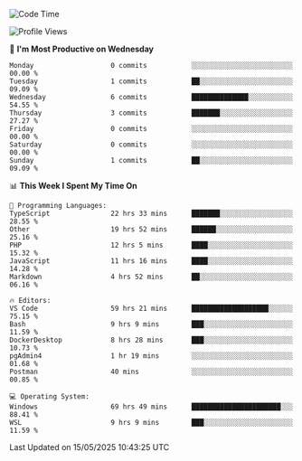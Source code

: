 <!--START_SECTION:waka-->
![Code Time](http://img.shields.io/badge/Code%20Time-4%2C987%20hrs%2014%20mins-blue)

![Profile Views](http://img.shields.io/badge/Profile%20Views-8-blue)

📅 **I'm Most Productive on Wednesday** 

```text
Monday                   0 commits           ░░░░░░░░░░░░░░░░░░░░░░░░░   00.00 % 
Tuesday                  1 commits           ██░░░░░░░░░░░░░░░░░░░░░░░   09.09 % 
Wednesday                6 commits           ██████████████░░░░░░░░░░░   54.55 % 
Thursday                 3 commits           ███████░░░░░░░░░░░░░░░░░░   27.27 % 
Friday                   0 commits           ░░░░░░░░░░░░░░░░░░░░░░░░░   00.00 % 
Saturday                 0 commits           ░░░░░░░░░░░░░░░░░░░░░░░░░   00.00 % 
Sunday                   1 commits           ██░░░░░░░░░░░░░░░░░░░░░░░   09.09 % 
```


📊 **This Week I Spent My Time On** 

```text
💬 Programming Languages: 
TypeScript               22 hrs 33 mins      ███████░░░░░░░░░░░░░░░░░░   28.55 % 
Other                    19 hrs 52 mins      ██████░░░░░░░░░░░░░░░░░░░   25.16 % 
PHP                      12 hrs 5 mins       ████░░░░░░░░░░░░░░░░░░░░░   15.32 % 
JavaScript               11 hrs 16 mins      ████░░░░░░░░░░░░░░░░░░░░░   14.28 % 
Markdown                 4 hrs 52 mins       ██░░░░░░░░░░░░░░░░░░░░░░░   06.16 % 

🔥 Editors: 
VS Code                  59 hrs 21 mins      ███████████████████░░░░░░   75.15 % 
Bash                     9 hrs 9 mins        ███░░░░░░░░░░░░░░░░░░░░░░   11.59 % 
DockerDesktop            8 hrs 28 mins       ███░░░░░░░░░░░░░░░░░░░░░░   10.73 % 
pgAdmin4                 1 hr 19 mins        ░░░░░░░░░░░░░░░░░░░░░░░░░   01.68 % 
Postman                  40 mins             ░░░░░░░░░░░░░░░░░░░░░░░░░   00.85 % 

💻 Operating System: 
Windows                  69 hrs 49 mins      ██████████████████████░░░   88.41 % 
WSL                      9 hrs 9 mins        ███░░░░░░░░░░░░░░░░░░░░░░   11.59 % 
```


 Last Updated on 15/05/2025 10:43:25 UTC
<!--END_SECTION:waka-->
